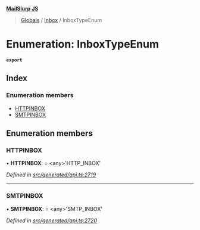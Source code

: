 **[MailSlurp JS](../README.md)**

> [Globals](../README.md) / [Inbox](../modules/inbox.md) / InboxTypeEnum

# Enumeration: InboxTypeEnum

**`export`** 

## Index

### Enumeration members

* [HTTPINBOX](inbox.inboxtypeenum.md#httpinbox)
* [SMTPINBOX](inbox.inboxtypeenum.md#smtpinbox)

## Enumeration members

### HTTPINBOX

•  **HTTPINBOX**:  = \<any>'HTTP\_INBOX'

*Defined in [src/generated/api.ts:2719](https://github.com/mailslurp/mailslurp-client/blob/c5e5f20/src/generated/api.ts#L2719)*

___

### SMTPINBOX

•  **SMTPINBOX**:  = \<any>'SMTP\_INBOX'

*Defined in [src/generated/api.ts:2720](https://github.com/mailslurp/mailslurp-client/blob/c5e5f20/src/generated/api.ts#L2720)*
